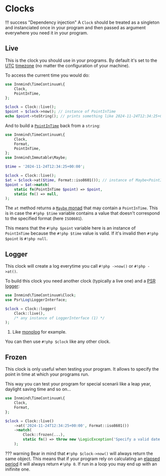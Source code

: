 # Clocks

!!! success "Dependency injection"
    A `Clock` should be treated as a singleton and instanciated once in your program and then passed as argument everywhere you need it in your program.

## Live

This is the clock you should use in your programs. By default it's set to the [UTC](https://en.wikipedia.org/wiki/UTC%2B00:00) [timezone](timezones.md) (no matter the configuration of your machine).

To access the current time you would do:

```php
use Innmind\TimeContinuum\{
    Clock,
    PointInTime,
};

$clock = Clock::live();
$point = $clock->now(); // instance of PointInTime
echo $point->toString(); // prints something like 2024-11-24T12:34:25+00:00
```

And to build a [`PointInTime`](points-in-time.md) back from a `string`:

```php
use Innmind\TimeContinuum\{
    Clock,
    Format,
    PointInTime,
};
use Innmind\Immutable\Maybe;

$time = '2024-11-24T12:34:25+00:00';

$clock = Clock::live();
$at = $clock->at($time, Format::iso8601()); // instance of Maybe<PointInTime>
$point = $at->match(
    static fn(PointInTime $point) => $point,
    static fn() => null,
);
```

The `at` method returns a [`Maybe` monad](https://innmind.org/Immutable/structures/maybe/) that may contain a `PointInTime`. This is in case the `#!php $time` variable contains a value that doesn't correspond to the specified format (here `ISO8601`).

This means that the `#!php $point` variable here is an instance of `PointInTime` because the `#!php $time` value is valid. If it's invalid then `#!php $point` is `#!php null`.

## Logger

This clock will create a log everytime you call `#!php ->now()` or `#!php ->at()`.

To build this clock you need another clock (typically a live one) and a [PSR logger](https://packagist.org/packages/psr/log):

```php
use Innmind\TimeContinuum\Clock;
use Psr\Log\LoggerInterface;

$clock = Clock::logger(
    Clock::live(),
    /* any instance of LoggerInterface (1) */
);
```

1. Like [monolog](https://packagist.org/packages/monolog/monolog) for example.

You can then use `#!php $clock` like any other clock.

## Frozen

This clock is only useful when testing your program. It allows to specify the point in time at which your programs run.

This way you can test your program for special scenarii like a leap year, daylight saving time and so on...

```php
use Innmind\TimeContinuum\{
    Clock,
    Format,
};

$clock = Clock::live()
    ->at('2024-11-24T12:34:25+00:00', Format::iso8601())
    ->match(
        Clock::frozen(...),
        static fn() => throw new \LogicException('Specify a valid date'),
    );
```

??? warning
    Bear in mind that `#!php $clock->now()` will always return the same object. This means that if your program rely on calculating an [elapsed period](elapsed-period.md) it will always return `#!php 0`. If run in a loop you may end up with an inifinite one.
